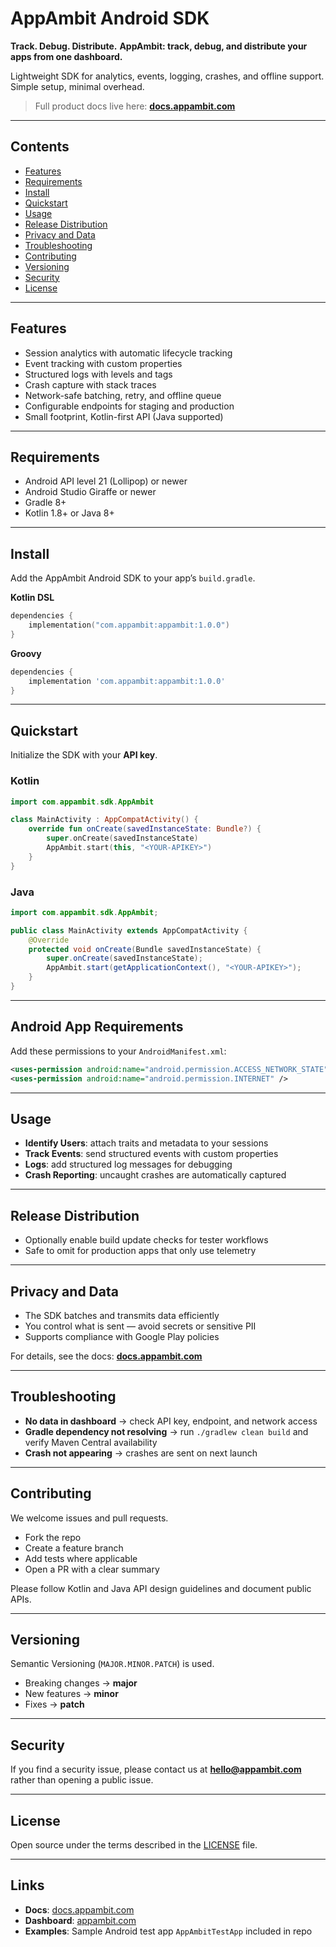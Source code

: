 # AppAmbit Android SDK

**Track. Debug. Distribute.**
**AppAmbit: track, debug, and distribute your apps from one dashboard.**

Lightweight SDK for analytics, events, logging, crashes, and offline support. Simple setup, minimal overhead.

> Full product docs live here: **[docs.appambit.com](https://docs.appambit.com)**

---

## Contents

* [Features](#features)
* [Requirements](#requirements)
* [Install](#install)
* [Quickstart](#quickstart)
* [Usage](#usage)
* [Release Distribution](#release-distribution)
* [Privacy and Data](#privacy-and-data)
* [Troubleshooting](#troubleshooting)
* [Contributing](#contributing)
* [Versioning](#versioning)
* [Security](#security)
* [License](#license)

---

## Features

* Session analytics with automatic lifecycle tracking
* Event tracking with custom properties
* Structured logs with levels and tags
* Crash capture with stack traces
* Network-safe batching, retry, and offline queue
* Configurable endpoints for staging and production
* Small footprint, Kotlin-first API (Java supported)

---

## Requirements

* Android API level 21 (Lollipop) or newer
* Android Studio Giraffe or newer
* Gradle 8+
* Kotlin 1.8+ or Java 8+

---


## Install

Add the AppAmbit Android SDK to your app’s `build.gradle`.

**Kotlin DSL**

```kotlin
dependencies {
    implementation("com.appambit:appambit:1.0.0")
}
```

**Groovy**

```gradle
dependencies {
    implementation 'com.appambit:appambit:1.0.0'
}
```

---

## Quickstart

Initialize the SDK with your **API key**.

### Kotlin

```kotlin
import com.appambit.sdk.AppAmbit

class MainActivity : AppCompatActivity() {
    override fun onCreate(savedInstanceState: Bundle?) {
        super.onCreate(savedInstanceState)
        AppAmbit.start(this, "<YOUR-APIKEY>")
    }
}
```

### Java

```java
import com.appambit.sdk.AppAmbit;

public class MainActivity extends AppCompatActivity {
    @Override
    protected void onCreate(Bundle savedInstanceState) {
        super.onCreate(savedInstanceState);
        AppAmbit.start(getApplicationContext(), "<YOUR-APIKEY>");
    }
}
```

---

## Android App Requirements

Add these permissions to your `AndroidManifest.xml`:

```xml
<uses-permission android:name="android.permission.ACCESS_NETWORK_STATE" />
<uses-permission android:name="android.permission.INTERNET" />
```

---

## Usage

* **Identify Users**: attach traits and metadata to your sessions
* **Track Events**: send structured events with custom properties
* **Logs**: add structured log messages for debugging
* **Crash Reporting**: uncaught crashes are automatically captured

---

## Release Distribution

* Optionally enable build update checks for tester workflows
* Safe to omit for production apps that only use telemetry

---

## Privacy and Data

* The SDK batches and transmits data efficiently
* You control what is sent — avoid secrets or sensitive PII
* Supports compliance with Google Play policies

For details, see the docs: **[docs.appambit.com](https://docs.appambit.com)**

---

## Troubleshooting

* **No data in dashboard** → check API key, endpoint, and network access
* **Gradle dependency not resolving** → run `./gradlew clean build` and verify Maven Central availability
* **Crash not appearing** → crashes are sent on next launch

---

## Contributing

We welcome issues and pull requests.

* Fork the repo
* Create a feature branch
* Add tests where applicable
* Open a PR with a clear summary

Please follow Kotlin and Java API design guidelines and document public APIs.

---

## Versioning

Semantic Versioning (`MAJOR.MINOR.PATCH`) is used.

* Breaking changes → **major**
* New features → **minor**
* Fixes → **patch**

---

## Security

If you find a security issue, please contact us at **[hello@appambit.com](mailto:hello@appambit.com)** rather than opening a public issue.

---

## License

Open source under the terms described in the [LICENSE](./LICENSE) file.

---

## Links

* **Docs**: [docs.appambit.com](https://docs.appambit.com)
* **Dashboard**: [appambit.com](https://appambit.com)
* **Examples**: Sample Android test app `AppAmbitTestApp` included in repo

